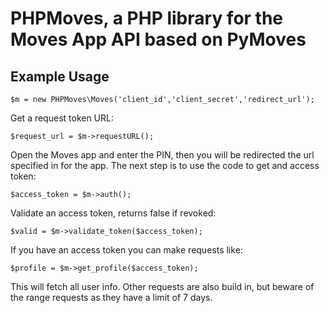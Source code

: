 # PHPMoves, a PHP library for the Moves App API based on PyMoves


## Example Usage

	$m = new PHPMoves\Moves('client_id','client_secret','redirect_url');

Get a request token URL:

	$request_url = $m->requestURL();

Open the Moves app and enter the PIN, then you will be redirected the url specified in for the app. The next step is to use the code to get and access token:

	$access_token = $m->auth();

Validate an access token, returns false if revoked:

	$valid = $m->validate_token($access_token);

If you have an access token you can make requests like:

	$profile = $m->get_profile($access_token);


This will fetch all user info. Other requests are also build in, but beware of the range requests as they have a limit of 7 days.
